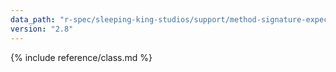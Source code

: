 ```yaml
---
data_path: "r-spec/sleeping-king-studios/support/method-signature-expectation"
version: "2.8"
---
```


{% include reference/class.md %}
